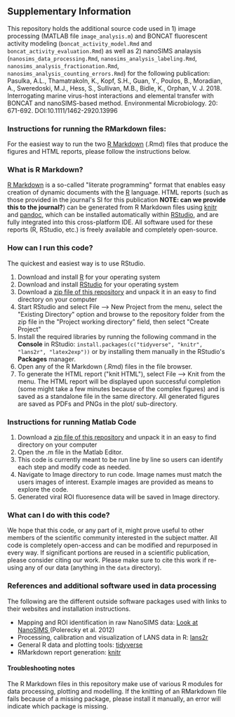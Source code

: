 ## Supplementary Information

This repository holds the additional source code used in 1) image processing (MATLAB file `image_analysis.m`) and BONCAT fluorescent activity modeling (`boncat_activity_model.Rmd` and `boncat_activity_evaluation.Rmd`) as well as 2) nanoSIMS analaysis (`nanosims_data_processing.Rmd`, `nanosims_analysis_labeling.Rmd`, `nanosims_analysis_fractionation.Rmd`, `nanosims_analysis_counting_errors.Rmd`) for the following publication: Pasulka, A.L., Thamatrakoln, K., Kopf, S.H., Guan, Y., Poulos, B., Moradian, A., Sweredoski, M.J., Hess, S., Sullivan, M.B., Bidle, K., Orphan, V. J. 2018. Interrogating marine virus-host interactions and elemental transfer with BONCAT and nanoSIMS-based method. Environmental Microbiology. 20: 671-692. DOI:10.1111/1462-2920.13996

### Instructions for running the RMarkdown files:

For the easiest way to run the two [R Markdown](http://rmarkdown.rstudio.com/) (.Rmd) files that produce the figures and HTML reports, please follow the instructions below.

### What is R Markdown?

[R Markdown](http://rmarkdown.rstudio.com/) is a so-called "literate programming" format that enables easy creation of dynamic documents with the [R](http://www.r-project.org/) language. HTML reports (such as those provided in the journal's SI for this publication **NOTE: can we provide this to the journal?**) can be generated from R Markdown files using [knitr](http://yihui.name/knitr/) and [pandoc](http://johnmacfarlane.net/pandoc/), which can be installed automatically within [RStudio](http://www.rstudio.com/), and are fully integrated into this cross-platform IDE. All software used for these reports (R, RStudio, etc.) is freely available and completely open-source. 

### How can I run this code?

The quickest and easiest way is to use RStudio.

 1. Download and install [R](http://cran.rstudio.com/) for your operating system
 2. Download and install [RStudio](http://www.rstudio.com/products/rstudio/download/) for your operating system
 3. Download a [zip file of this repository](https://github.com/apasulka/Viral-BONCAT/archive/master.zip) and unpack it in an easy to find directory on your computer
 4. Start RStudio and select File --> New Project from the menu, select the "Existing Directory" option and browse to the repository folder from the zip file in the "Project working directory" field, then select "Create Project"
 5. Install the required libraries by running the following command in the **Console** in RStudio: `install.packages(c("tidyverse", "knitr", "lans2r", "latex2exp"))` or by installing them manually in the RStudio's **Packages** manager.
 6. Open any of the R Markdown (.Rmd) files in the file browser.
 7. To generate the HTML report ("knit HTML"), select File --> Knit from the menu. The HTML report will be displayed upon successful completion (some might take a few minutes because of the complex figures) and is saved as a standalone file in the same directory. All generated figures are saved as PDFs and PNGs in the plot/ sub-directory.

### Instructions for running Matlab Code

 1. Download a [zip file of this repository](https://github.com/apasulka/Viral-BONCAT/archive/master.zip) and unpack it in an easy to find directory on your computer
 2. Open the .m file in the Matlab Editor.
 3. This code is currently meant to be run line by line so users can identify each step and modify code as needed.
 4. Navigate to Image directory to run code. Image names must match the users images of interest. Example images are provided as means to explore the code.
 5. Generated viral ROI fluoresence data will be saved in Image directory. 

### What can I do with this code?

We hope that this code, or any part of it, might prove useful to other members of the scientific community interested in the subject matter. All code is completely open-access and can be modified and repurposed in every way. If significant portions are reused in a scientific publication, please consider citing our work. Please make sure to cite this work if re-using any of our data (anything in the `data` directory).

### References and additional software used in data processing

The following are the different outside software packages used with links to their websites and installation instructions.

 - Mapping and ROI identification in raw NanoSIMS data: [Look at NanoSIMS ](http://nanosims.geo.uu.nl/nanosims-wiki/doku.php/nanosims:lans) (Polerecky et al. 2012)
 - Processing, calibration and visualization of LANS data in R: [lans2r](https://github.com/KopfLab/lans2r#lans2r) 
 - General R data and plotting tools: [tidyverse](http://tidyverse.org/) 
 - RMarkdown report generation: [knitr](https://yihui.name/knitr/) 

#### Troubleshooting notes

The R Markdown files in this repository make use of various R modules for data processing, plotting and modelling. If the knitting of an RMarkdown file fails because of a missing package, please install it manually, an error will indicate which package is missing. 
 
